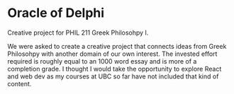 # Oracle of Delphi

Creative project for PHIL 211 Greek Philosohpy I.

We were asked to create a creative project that connects ideas from Greek Philosohpy with another domain of our own interest. The invested effort required is roughly equal to an 1000 word essay and is more of a completion grade. I thought I would take the opportunity to explore React and web dev as my courses at UBC so far have not included that kind of content.
